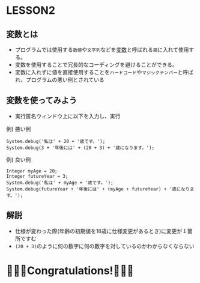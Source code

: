 # LESSON2
## 変数とは
 - プログラムでは使用する```数値```や```文字列```などを[変数](https://wa3.i-3-i.info/word1603.html)と呼ばれる```箱```に入れて使用する。
 - 変数を使用することで冗長的なコーディングを避けることができる。
 - 変数に入れずに値を直接使用することを```ハードコード```や```マジックナンバー```と呼ばれ、プログラムの悪い例とされている
 
## 変数を使ってみよう
 - 実行匿名ウィンドウ上に以下を入力し、実行
 
 例) 悪い例
```apex
System.debug('私は' + 20 + '歳です。');
System.debug(3 + '年後には' + (20 + 3) + '歳になります。');
```

 例) 良い例
```apex
Integer myAge = 20;
Integer futureYear = 3;
System.debug('私は' + myAge + '歳です。');
System.debug(futureYear + '年後には' + (myAge + futureYear) + '歳になります。');
```

## 解説
 - 仕様が変わった際(年齢の初期値を18歳に仕様変更があるとき)に変更が１箇所ですむ
 - ```(20 + 3)```のように何の数字に何の数字を対しているのかわからなくならない

# 🎉🎉🎉Congratulations!🎉🎉🎉
